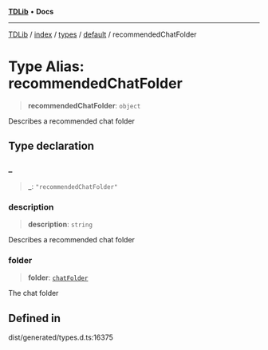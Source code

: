 [**TDLib**](../../../../../../README.md) • **Docs**

***

[TDLib](../../../../../../modules.md) / [index](../../../../../README.md) / [types](../../../README.md) / [default](../README.md) / recommendedChatFolder

# Type Alias: recommendedChatFolder

> **recommendedChatFolder**: `object`

Describes a recommended chat folder

## Type declaration

### \_

> **\_**: `"recommendedChatFolder"`

### description

> **description**: `string`

Describes a recommended chat folder

### folder

> **folder**: [`chatFolder`](chatFolder.md)

The chat folder

## Defined in

dist/generated/types.d.ts:16375
